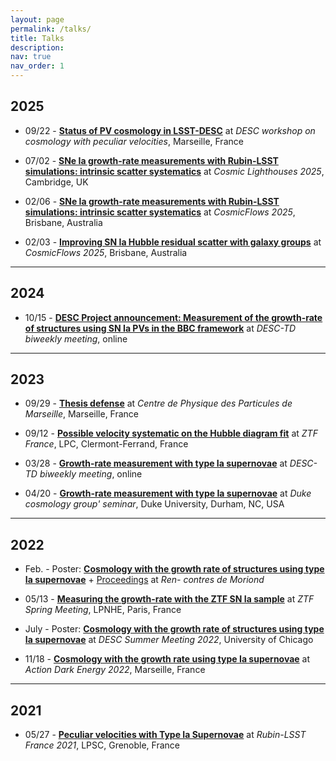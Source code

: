 ```yaml
---
layout: page
permalink: /talks/
title: Talks
description:
nav: true
nav_order: 1
---
```


## <!-- talks/talks.md -->

## 2025

- 09/22 - [**Status of PV cosmology in LSST-DESC**](desc-pv-workshop-2025-09-22/DESCPV-2025-09-22.pdf) at _DESC workshop on cosmology with peculiar velocities_, Marseille, France

- 07/02 - [**SNe Ia growth-rate measurements with Rubin-LSST simulations: intrinsic scatter systematics**](cosmiclighthouse-2025-07-02/index.html) at _Cosmic Lighthouses 2025_, Cambridge, UK

- 02/06 - [**SNe Ia growth-rate measurements with Rubin-LSST simulations: intrinsic scatter systematics**](cosmicflows-2025-02-06/index.html) at _CosmicFlows 2025_, Brisbane, Australia

- 02/03 - [**Improving SN Ia Hubble residual scatter with galaxy groups**](cosmicflows-2025-02-03/CF2025_GalGrpSN_250203.pdf) at _CosmicFlows 2025_, Brisbane, Australia

---

## 2024

- 10/15 - [**DESC Project announcement: Measurement of the growth-rate of structures using
  SN Ia PVs in the BBC framework**](desctd-2024-10-15/DESC_PV_BBC_project.pdf) at _DESC-TD biweekly meeting_, online

---

## 2023

- 09/29 - [**Thesis defense**](PhD/index.html) at _Centre de Physique des Particules de Marseille_, Marseille, France

- 09/12 - [**Possible velocity systematic on the Hubble diagram fit**](https://indico.in2p3.fr/event/30615/contributions/128392/attachments/79574/116616/Possible%20impacts%20of%20velocities%20on%20the%20fit%20of%20the%20HD.pdf) at _ZTF France_, LPC, Clermont-Ferrand, France

- 03/28 - [**Growth-rate measurement with type Ia supernovae**](desctd-2023-03-28/index.html) at _DESC-TD biweekly meeting_, online

- 04/20 - [**Growth-rate measurement with type Ia supernovae**](duke-2023-04-20/index.html) at _Duke cosmology group' seminar_, Duke University, Durham, NC, USA

---

## 2022

- Feb. - Poster: [**Cosmology with the growth rate of structures using type Ia supernovae**](Poster_Moriond_Chicago.pdf) + [Proceedings](https://moriond.in2p3.fr/download/proceedings_cosmology_2022.pdf) at _Ren-
  contres de Moriond_

- 05/13 - [**Measuring the growth-rate with the ZTF SN Ia sample**](https://indico.in2p3.fr/event/26793/contributions/110110/attachments/70411/99926/f%CF%838%20with%20SN%20Ia%20-%20ZTF%20Paris%20-%20PhD%20talks.pdf) at _ZTF Spring Meeting_, LPNHE, Paris, France

- July - Poster: [**Cosmology with the growth rate of structures using type Ia supernovae**](Poster_Moriond_Chicago.pdf) at _DESC
  Summer Meeting 2022_, University of Chicago

- 11/18 - [**Cosmology with the growth rate using type Ia supernovae**](https://indico.in2p3.fr/event/27399/contributions/116473/attachments/74014/106473/ADE_2022_bc.pdf) at _Action Dark Energy 2022_, Marseille, France

---

## 2021

- 05/27 - [**Peculiar velocities with Type Ia Supernovae**](https://indico.in2p3.fr/event/23494/contributions/95032/attachments/64400/89320/Pre%CC%81sentation_lsst_france_final.pdf) at _Rubin-LSST France 2021_, LPSC, Grenoble, France
